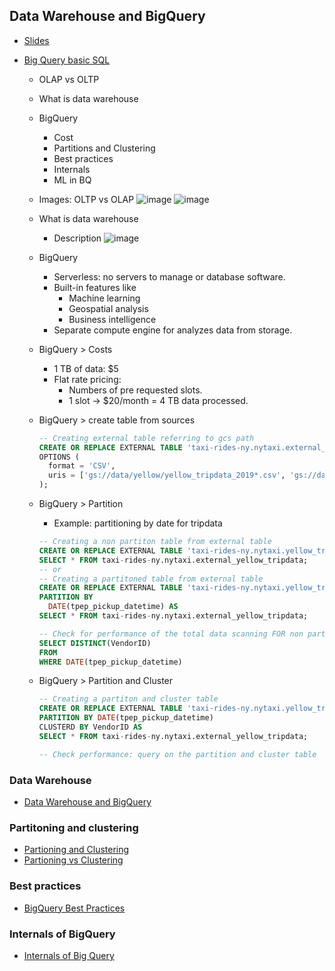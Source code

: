 ## Data Warehouse and BigQuery

- [Slides](https://docs.google.com/presentation/d/1a3ZoBAXFk8-EhUsd7rAZd-5p_HpltkzSeujjRGB2TAI/edit?usp=sharing)  
- [Big Query basic SQL](big_query.sql)

   * OLAP vs OLTP
   * What is data warehouse
   * BigQuery
     - Cost
     - Partitions and Clustering
     - Best practices
     - Internals
     - ML in BQ

    * Images: OLTP vs OLAP
    ![image](https://github.com/dtlam2601/Data-engineering-zoomcamp/assets/12412633/50cc3fd9-cdb7-4934-93ed-1bf7f40ef7bb)
    ![image](https://github.com/dtlam2601/Data-engineering-zoomcamp/assets/12412633/bb9795bf-79d3-4000-86de-15ca459a2baa)

    * What is data warehouse
      - Description
    ![image](https://github.com/dtlam2601/Data-engineering-zoomcamp/assets/12412633/53c8bbf7-1a44-49bd-a48e-fa5881ba427c)

    * BigQuery
      - Serverless: no servers to manage or database software.
      - Built-in features like
        - Machine learning
        - Geospatial analysis
        - Business intelligence
      - Separate compute engine for analyzes data from storage.
    * BigQuery > Costs
      - 1 TB of data: $5
      - Flat rate pricing:
        - Numbers of pre requested slots.
        - 1 slot -> $20/month = 4 TB data processed.

    * BigQuery > create table from sources
      ```sql
      -- Creating external table referring to gcs path
      CREATE OR REPLACE EXTERNAL TABLE 'taxi-rides-ny.nytaxi.external_yellow_tripdata'
      OPTIONS (
        format = 'CSV',
        uris = ['gs://data/yellow/yellow_tripdata_2019*.csv', 'gs://data/yellow/yellow_tripdata_2020*.csv']
      );
      ```

    * BigQuery > Partition
      - Example: partitioning by date for tripdata
      ```sql
      -- Creating a non partiton table from external table
      CREATE OR REPLACE EXTERNAL TABLE 'taxi-rides-ny.nytaxi.yellow_tripdata_non_partitioned' AS
      SELECT * FROM taxi-rides-ny.nytaxi.external_yellow_tripdata;
      -- or
      -- Creating a partitoned table from external table
      CREATE OR REPLACE EXTERNAL TABLE 'taxi-rides-ny.nytaxi.yellow_tripdata_partitioned'
      PARTITION BY
        DATE(tpep_pickup_datetime) AS
      SELECT * FROM taxi-rides-ny.nytaxi.external_yellow_tripdata;

      -- Check for performance of the total data scanning FOR non partitioned and partitioned table
      SELECT DISTINCT(VendorID)
      FROM
      WHERE DATE(tpep_pickup_datetime)
      ```
    * BigQuery > Partition and Cluster
      ```sql
      -- Creating a partiton and cluster table
      CREATE OR REPLACE EXTERNAL TABLE 'taxi-rides-ny.nytaxi.yellow_tripdata_partitioned_clustered'
      PARTITION BY DATE(tpep_pickup_datetime)
      CLUSTERD BY VendorID AS
      SELECT * FROM taxi-rides-ny.nytaxi.external_yellow_tripdata;

      -- Check performance: query on the partition and cluster table
      ```
### Data Warehouse

- [Data Warehouse and BigQuery](https://youtu.be/jrHljAoD6nM)

### Partitoning and clustering

- [Partioning and Clustering](https://youtu.be/jrHljAoD6nM?t=726)  
- [Partioning vs Clustering](https://youtu.be/-CqXf7vhhDs)  

### Best practices

- [BigQuery Best Practices](https://youtu.be/k81mLJVX08w)  

### Internals of BigQuery

- [Internals of Big Query](https://youtu.be/eduHi1inM4s)  
